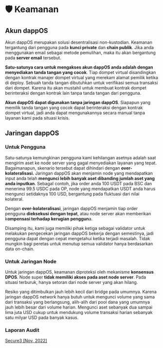 # 🛡 Keamanan

## Akun dappOS

Akun dappOS merupakan solusi desentralisasi non-kustodian. Keamanan tergantung dari pengguna pada **kunci private** dan **chain publik**. Jika anda menggunakan email sebagai metode pemulihan, maka itu akan bergantung pada **server email** tersebut.

**Satu-satunya cara untuk mengakses akun dappOS anda adalah dengan menyediakan tanda tangan yang cocok**. Tiap dompet virtual disandingkan dengan kontrak manajer dompet virtual yang merekam alamat pemilik ketika di deploy. Sebuah tanda tangan dibutuhkan untuk verifikasi semua transaksi dari dompet. Karena itu akan mustahil untuk membuat kontrak dompet berinteraksi dengan kontrak lain tanpa tanda tangan dari pengguna.

**Akun dappOS dapat digunakan tanpa jaringan dappOS**. Siapapun yang memilik tanda tangan yang cocok dapat berinteraksi dengan kontrak dompet virtual, jadi anda dapat mengunakannya secara manual tanpa layanan kami pada situasi krisis.

## Jaringan dappOS

### **Untuk Pengguna**

Satu-satunya kemungkinan pengguna kami kehilangan asetnya adalah saat mengirim aset ke node server yang gagal menyediakan layanan yang tepat. Bagaimanapun, skenario tersebut dapat dihindari dengan **over-kolateralisasi.**  Jaringan dappOS akan menjamin node yang mendapatkan input anda telah **mengunci lebih banyak aset dibanding jumlah aset yang anda inputkan**. SebagaI contoh, jika order anda 100 USDT pada BSC dan menerima 99.5 USDC pada OP, node yang mendapatkan USDT anda harus mengunci setidaknya 100 USD, bergantung pada fluktuasi dari nilai kolateral.

Dengan **over-kolateralisasi**, jaringan dappOS menjamin tiap order pengguna **dieksekusi dengan tepat**, atau node server akan memberikan k**ompensasi terhadap kerugian penggun**a.&#x20;

Disamping itu, kami juga memiliki pihak ketiga sebagai validator untuk melakukan pengecekan jaringan dappOS bekerja dengan semestinya, jadi pengguna dapat dengan cepat mengetahui ketika terjadi masalah. Tidak mungkin bagi peretas untuk menutup semua validator hanya berdasarkan data on-chain.

### Untuk Jaringan Node

Untuk jaringan dappOS, keamanan diproteksi oleh mekanisme **konsensus DPOS**. Node super **tidak memiliki akses pada aset node server**. Pada situasi terburuk, hanya setoran dari node server yang akan hilang.

Resiko yang ditimbulkan jauh lebih kecil dari bridge pada umumnya. Karena jaringan dappOS network hanya butuh untuk mengunci volume yang sama dari transaksi yang berlangsung, alih-alih dari pool dana yang umumnya jauh lebih besar dari volume harian. Mengunci aset sebanyak dua sampai lima juta USD cukup untuk mendukung volume transaksi harian sebanyak satu milyar USD pada banyak kasus.

### Laporan Audit

[Secure3 \[Nov, 2022\]](https://docsend.com/view/h4ru2w5kr6z7q9gh)
